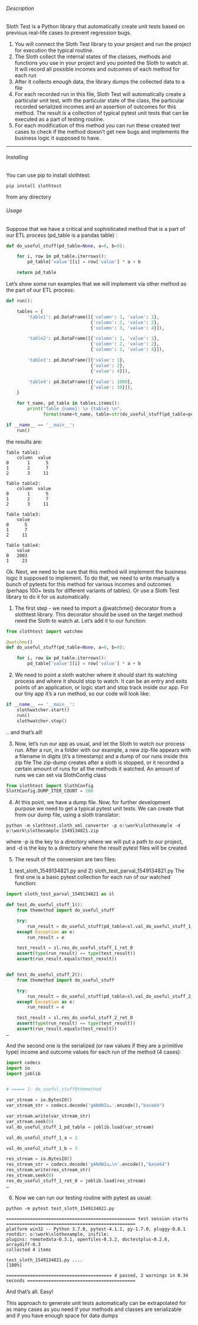 ###### Description

Sloth Test is a Python library that automatically create unit tests based on previous real-life cases to prevent regression bugs.
1. You will connect the Sloth Test library to your project and run the project for execution the typical routine. 
2. The Sloth collect the internal states of the classes, methods and functions you use in your project and you pointed the Sloth to watch at. It will record all possible incomes and outcomes of each method for each run
3. After it collects enough data, the library dumps the collected data to a file
4. For each recorded run in this file, Sloth Test will automatically create a particular unit test, with the particular state of the class, the particular recorded serialized incomes and an assertion of outcomes for this method.
The result is a collection of typical pytest unit tests that can be executed as a part of testing routine.  
5. For each modification of this method you can run these created test cases to check if the method doesn’t get new bugs and implements the business logic it supposed to have.
------------------------------------------------------------------

###### Installing

You can use pip to install slothtest:

```pip install slothtest```

from any directory

###### Usage


Suppose that we have a critical and sophisticated method that is a part of our ETL process (pd_table is a pandas table) :

```python
def do_useful_stuff(pd_table=None, a=0, b=0):

    for i, row in pd_table.iterrows():
        pd_table['value'][i] = row['value'] * a + b

    return pd_table
```

Let’s show some run examples that we will implement via other method as the part of our ETL process:

```python
def run():

    tables = {
        'table1': pd.DataFrame([{'column': 1, 'value': 1},
                                {'column': 2, 'value': 2},
                                {'column': 3, 'value': 4}]),

        'table2': pd.DataFrame([{'column': 1, 'value': 1},
                                {'column': 2, 'value': 2},
                                {'column': 3, 'value': 4}]),

        'table3': pd.DataFrame([{'value': 1},
                                {'value': 2},
                                {'value': 4}]),

        'table4': pd.DataFrame([{'value': 1000},
                                {'value': 10}]),
    }

    for t_name, pd_table in tables.items():
        print("Table {name}: \n {table} \n".
              format(name=t_name, table=str(do_useful_stuff(pd_table=pd_table, a=2, b=3))))

if __name__ == '__main__':
    run()
```

the results are:

```
Table table1: 
    column  value
0       1      5
1       2      7
2       3     11 

Table table2: 
    column  value
0       1      5
1       2      7
2       3     11 

Table table3: 
    value
0      5
1      7
2     11 

Table table4: 
    value
0   2003
1     23
```

Ok. Next, we need to be sure that this method will implement the business logic it supposed to implement. To do that, we need to write manually a bunch of pytests for this method for various incomes and outcomes (perhaps 100+ tests for different variants of tables). Or use a Sloth Test library to do it for us automatically.

1. The first step - we need to import a @watchme() decorator from a slothtest library. This decorator should be used on the target method need the Sloth to watch at. Let’s add it to our function:

```python
from slothtest import watchme

@watchme()
def do_useful_stuff(pd_table=None, a=0, b=0):

    for i, row in pd_table.iterrows():
        pd_table['value'][i] = row['value'] * a + b

```

2. We need to point a sloth watcher where it should start its watching process and where it should stop to watch. It can be an entry and exits points of an application, or logic start and stop track inside our app. For our tiny app it’s a run method, so our code will look like:

```python
if __name__ == '__main__':
    slothwatcher.start()
    run()
    slothwatcher.stop()

```

.. and that’s all!

3. Now, let’s run our app as usual, and let the Sloth to watch our process run. After a run, in a folder with our example, a new zip-file appears with a filename in digits (it’s a timestamp) and a dump of our runs inside this zip file
The zip-dump creates after a sloth is stopped, or it recorded a certain amount of runs for all the methods it watched. An amount of runs we can set via SlothConfig class

```python
from slothtest import SlothConfig
SlothConfig.DUMP_ITER_COUNT = 200

```

4. At this point, we have a dump file. Now, for further development purpose we need to get a typical pytest unit tests. We can create that from our dump file, using a sloth translator:

```python -m slothtest.sloth_xml_converter -p o:\work\slothexample -d o:\work\slothexample 1549134821.zip```

where -p is the key to a directory where we will put a path to our project, and  -d is the key to a directory where the result pytest files will be created

5. The result of the conversion are two files: 
1) test_sloth_1549134821.py and 2) sloth_test_parval_1549134821.py
The first one is a basic pytest collection for each run of our watched function:


```python
import sloth_test_parval_1549134821 as sl 

def test_do_useful_stuff_1(): 
    from themethod import do_useful_stuff

    try:
        run_result = do_useful_stuff(pd_table=sl.val_do_useful_stuff_1_pd_table, a=sl.val_do_useful_stuff_1_a, b=sl.val_do_useful_stuff_1_b, ) 
    except Exception as e:
        run_result = e

    test_result = sl.res_do_useful_stuff_1_ret_0 
    assert(type(run_result) == type(test_result))
    assert(run_result.equals(test_result))


def test_do_useful_stuff_2(): 
    from themethod import do_useful_stuff

    try:
        run_result = do_useful_stuff(pd_table=sl.val_do_useful_stuff_2_pd_table, a=sl.val_do_useful_stuff_2_a, b=sl.val_do_useful_stuff_2_b, ) 
    except Exception as e:
        run_result = e

    test_result = sl.res_do_useful_stuff_2_ret_0 
    assert(type(run_result) == type(test_result))
    assert(run_result.equals(test_result))
…


```

And the second one is the serialized (or raw values if they are a primitive type) income and outcome values for each run of the method (4 cases):

```python
import codecs
import io
import joblib


# ===== 1: do_useful_stuff@themethod

var_stream = io.BytesIO()
var_stream_str = codecs.decode('gANdWIu…'.encode(),"base64")

var_stream.write(var_stream_str)
var_stream.seek(0)
val_do_useful_stuff_1_pd_table = joblib.load(var_stream)

val_do_useful_stuff_1_a = 2

val_do_useful_stuff_1_b = 3

res_stream = io.BytesIO()
res_stream_str = codecs.decode('gANdWIu…\n'.encode(),"base64")
res_stream.write(res_stream_str)
res_stream.seek(0)
res_do_useful_stuff_1_ret_0 = joblib.load(res_stream)
…

```

6. Now we can run our testing routine with pytest as usual:


```
python -m pytest test_sloth_1549134821.py

================================================= test session starts =================================================
platform win32 -- Python 3.7.0, pytest-4.1.1, py-1.7.0, pluggy-0.8.1
rootdir: o:\work\slothexample, inifile:
plugins: remotedata-0.3.1, openfiles-0.3.2, doctestplus-0.2.0, arraydiff-0.3
collected 4 items

test_sloth_1549134821.py ....                                                                                    [100%]

======================================== 4 passed, 2 warnings in 0.34 seconds =========================================

```

And that’s all. Easy! 

This approach to generate unit tests automatically can be extrapolated for as many cases as you need if your methods and classes are serializable and if you have enough space for data dumps
